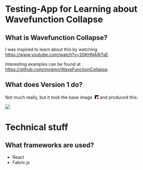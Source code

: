# Testing-App for Learning about Wavefunction Collapse

## What is Wavefunction Collapse?

I was inspired to learn about this by watching https://www.youtube.com/watch?v=20KHNA9jTsE.

Interesting examples can be found at https://github.com/mxgmn/WaveFunctionCollapse.

## What does Version 1 do?

Not much really, but it took the base image ![](examples/v1/base.png) and produced this:

![](examples/v1/result.png|width=300)

# Technical stuff

## What frameworks are used?

* React
* Fabric.js
